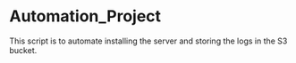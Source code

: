 # Automation_Project
This script is to automate installing the server and storing the logs in the S3 bucket. 
